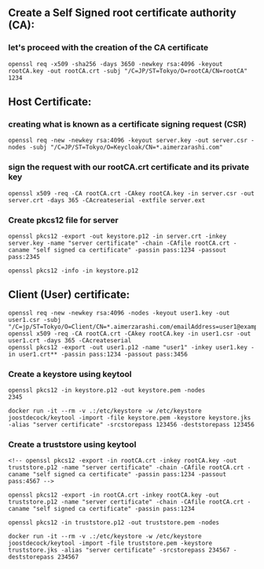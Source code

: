 ## Create a Self Signed root certificate authority (CA):

### let's proceed with the creation of the CA certificate

```
openssl req -x509 -sha256 -days 3650 -newkey rsa:4096 -keyout rootCA.key -out rootCA.crt -subj "/C=JP/ST=Tokyo/O=rootCA/CN=rootCA"
1234
```

## Host Certificate:

### creating what is known as a certificate signing request (CSR)

```
openssl req -new -newkey rsa:4096 -keyout server.key -out server.csr -nodes -subj "/C=JP/ST=Tokyo/O=Keycloak/CN=*.aimerzarashi.com"
```

### sign the request with our rootCA.crt certificate and its private key

```
openssl x509 -req -CA rootCA.crt -CAkey rootCA.key -in server.csr -out server.crt -days 365 -CAcreateserial -extfile server.ext
```

### Create pkcs12 file for server

```
openssl pkcs12 -export -out keystore.p12 -in server.crt -inkey server.key -name "server certificate" -chain -CAfile rootCA.crt -caname "self signed ca certificate" -passin pass:1234 -passout pass:2345

openssl pkcs12 -info -in keystore.p12
```

## Client (User) certificate:

```
openssl req -new -newkey rsa:4096 -nodes -keyout user1.key -out user1.csr -subj "/C=jp/ST=Tokyo/O=Client/CN=*.aimerzarashi.com/emailAddress=user1@example.com"
openssl x509 -req -CA rootCA.crt -CAkey rootCA.key -in user1.csr -out user1.crt -days 365 -CAcreateserial
openssl pkcs12 -export -out user1.p12 -name "user1" -inkey user1.key -in user1.crt** -passin pass:1234 -passout pass:3456
```

### Create a keystore using keytool

```
openssl pkcs12 -in keystore.p12 -out keystore.pem -nodes
2345

docker run -it --rm -v .:/etc/keystore -w /etc/keystore joostdecock/keytool -import -file keystore.pem -keystore keystore.jks -alias "server certificate" -srcstorepass 123456 -deststorepass 123456
```

### Create a truststore using keytool

```
<!-- openssl pkcs12 -export -in rootCA.crt -inkey rootCA.key -out truststore.p12 -name "server certificate" -chain -CAfile rootCA.crt -caname "self signed ca certificate" -passin pass:1234 -passout pass:4567 -->

openssl pkcs12 -export -in rootCA.crt -inkey rootCA.key -out truststore.p12 -name "server certificate" -chain -CAfile rootCA.crt -caname "self signed ca certificate" -passin pass:1234

openssl pkcs12 -in truststore.p12 -out truststore.pem -nodes

docker run -it --rm -v .:/etc/keystore -w /etc/keystore joostdecock/keytool -import -file truststore.pem -keystore truststore.jks -alias "server certificate" -srcstorepass 234567 -deststorepass 234567
```
